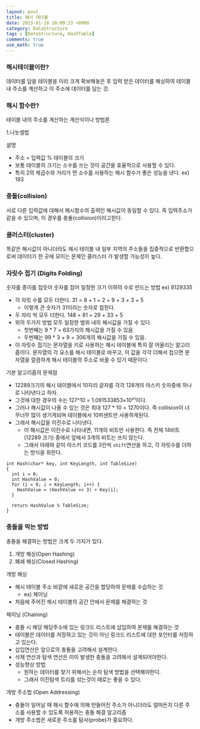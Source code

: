 ```yaml
---
layout: post
title: 해시 테이블
date: 2023-01-18 10:09:23 +0900
category: DataStructure
tags : [DataStructure, HashTable]
comments: true
use_math: true
---
```


### 해시테이블이란?

데이터를 담을 테이블을 미리 크게 확보해놓은 후 입력 받은 데이터를 해싱하여 테이블 내 주소를 계산하고 이 주소에 데이터를 담는 것.

### 해시 함수란?

테이블 내의 주소를 계산하는 계산식이나 방법론

1.나눗셈법

설명
- 주소 = 입력값 % 테이블의 크기
- 보통 테이블의 크기는 소수를 쓰는 것이 공간을 효율적으로 사용할 수 있다.
- 특히 2의 제곱수와 거리가 먼 소수를 사용하는  해시 함수가 좋은 성능을 낸다. ex) 193


### 충돌(collision)

서로 다른 입력값에 대해서 해시함수의 출력인 해시값이 동일할 수 있다. 즉 입력주소가 같을 수 있으며, 이 경우를 충돌(collision)이라고한다.


### 클러스터(cluster)

똑같은 해시값이 아니더라도 헤시 테이블 내 일부 지역의 주소들을 집중적으로 반환함으로써 데이터가 한 곳에 모이는 문제인 클러스터
가 발생할 가능성이 높다.


### 자릿수 접기 (Digits Folding)

숫자를 종이를 접듯이 숫자를 접어 일정한 크기 이하의 수로 만드는 방법
ex) 8129335
- 각 자릿 수를 모두 더한다. 31 = 8 + 1 + 2 + 9 + 3 + 3 + 5
  - 이렇게 큰 숫자가 31이라는 숫자로 접힌다.
- 두 자리 씩 모두 더한다. 148 = 81 + 29 + 33 + 5
- 위의 두가지 방법 모두 일정한 범위 내의 해시값을 가질 수 있다.
  - 첫번째는 9 * 7 = 63가지의 해시값을 가질 수 있음
  - 두번째는 99 * 3 + 9 = 306개의 해시값을 가질 수 있음.
- 이 자릿수 접기는 문자열을 키로 사용하는 해시 테이블에 특히 잘 어울리는 알고리즘이다. 문자열의 각 요소를 해시 테이블로 바꾸고, 이 값을 각각 더해서 접으면 문자열을 깔끔하게 해시 테이블의 주소로 바꿀 수 있기 때문이다.

기본 알고리즘의 문제점
- 12289크기의 해시 테이블에서 10자리 글자를 각각 128개의 아스키 숫자중에 하나로 나타낸다고 하자.
- 그것에 대한 경우의 수는 127^10 = 1.091533853×10²¹이다.
- 그러나 해시값이 나올 수 있는 것은 최대 127 * 10 = 1270이다. 즉 collision이 너무너무 많이 생기게되며 테이블에서 10퍼센트만 사용하게된다.
- 그래서 해시값을 이진수로 나타낸다.
  - 이 해시값은 이진수로 나타내면, 11개의 비트만 사용한다. 즉 전체 14비트(12289 크기) 중에서 앞에서 3개의 비트는 쓰지 않는다.
  - 그래서 아래와 같이 아스키 코드를 3칸씩 `shift`연산을 하고, 각 자릿수를 더하는 방식을 취한다.
```
int Hash(char* key, int KeyLength, int TableSize)
{
  int i = 0;
  int HashValue = 0;
  for (i = 0; i < KeyLength; i++) {
    HashValue = (HashValue << 3) + Key[i];
  }

  return HashValue % TableSize;
}
```

### 충돌을 막는 방법

충돌을 해결하는 방법은 크게 두 가지가 있다.
1. 개방 해싱(Open Hashing)
2. 폐쇄 해싱(Closed Hashing)

개방 해싱
- 해시 테이블 주소 바깥에 새로운 공간을 할당하여 문제를 수습하는 것
  - ex) 체이닝
- 처음에 주어진 해시 테이블의 공간 안에서 문제를 해결하는 것


체이닝 (Chaining)
- 충돌 시 해당 해당주소에 있는 링크드 리스트에 삽입하여 문제를 해결하는 것
- 테이블은 데이터를 저장하고 있는 것이 아닌 링크드 리스트에 대한 포인터를 저장하고 있는다.
- 삽입연산은 앞으로의 충돌을 고려해서 설계한다.
- 삭제 연산과 탐색 연산은 이미 발생한 충돌을 고려해서 설계되어야한다.
- 성능향상 방법
  - 원하는 데이터를 찾기 위해서는 순차 탐색 방법을 선택해야한다.
  - 그래서 이진탐색 트리를 섞는것이 때로는 좋을 수 있다.

개방 주소법 (Open Addressing)
- 충돌이 일어날 때 해시 함수에 의해 만들어진 주소가 아니더라도 얼마든지 다른 주소를 사용할 수 있도록 허용하는 충돌 해결 알고리즘
- 개방 주소법은 새로운 주소를 탐사(probe)가 중요하다.
